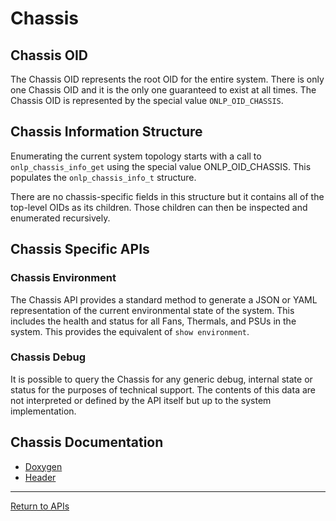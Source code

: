 # Chassis

## Chassis OID

The Chassis OID represents the root OID for the entire system. There is only one Chassis OID and it is the only one guaranteed to exist at all times.
The Chassis OID is represented by the special value ``ONLP_OID_CHASSIS``.

## Chassis Information Structure

Enumerating the current system topology starts with a call to ```onlp_chassis_info_get``` using the special value ONLP_OID_CHASSIS.
This populates the ```onlp_chassis_info_t``` structure.

There are no chassis-specific fields in this structure but it contains all of the top-level OIDs as its children. Those children can then be inspected and enumerated recursively.

## Chassis Specific APIs

### Chassis Environment

The Chassis API provides a standard method to generate a JSON or YAML representation of the current environmental state of the system. This includes the health and status for all Fans, Thermals, and PSUs in the system. This provides the equivalent of ```show environment```.

### Chassis Debug

It is possible to query the Chassis for any generic debug, internal state or status for the purposes of technical support. The contents of this data are not interpreted or defined by the API itself but up to the system implementation.

## Chassis Documentation

* [Doxygen](http://ocp.opennetlinux.org/onlp/group__oid-chassis.html)
* [Header](https://github.com/opencomputeproject/OpenNetworkLinux/blob/ONLPv2/packages/base/any/onlp/src/onlp/module/inc/onlp/chassis.h)

---
[Return to APIs](http://opencomputeproject.github.io/OpenNetworkLinux/onlp/applications/apis)
